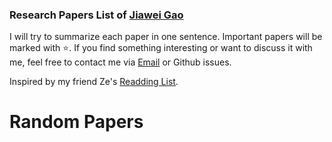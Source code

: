 

### Research Papers List of [Jiawei Gao](https://winston-gu.github.io/)

I will try to summarize each paper in one sentence. Important papers will be marked with :star:. If you find something interesting or want to discuss it with me, feel free to contact me via [Email](mailto:winstongu20@gmail.com) or Github issues. 

Inspired by my friend Ze's [Readding List](https://github.com/YanjieZe/Paper-List).



# Random Papers